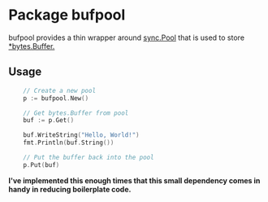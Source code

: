 # Package bufpool

bufpool provides a thin wrapper around [sync.Pool](https://golang.org/pkg/sync/#Pool) that is used
to store [\*bytes.Buffer.](https://golang.org/pkg/bytes/#Buffer)

## Usage

```go
	// Create a new pool
	p := bufpool.New()

	// Get bytes.Buffer from pool
	buf := p.Get()

	buf.WriteString("Hello, World!")
	fmt.Println(buf.String())

	// Put the buffer back into the pool
	p.Put(buf)
```

**I've implemented this enough times that this small dependency comes in 
handy in reducing boilerplate code.**
